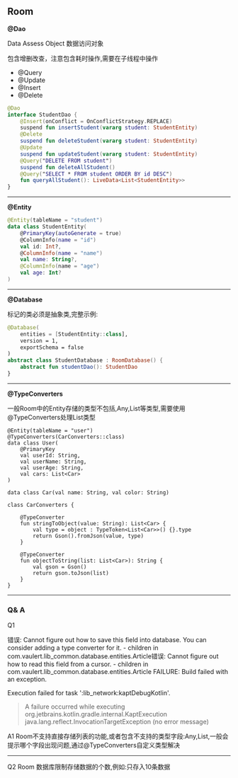 ## Room

**@Dao**

Data Assess Object 数据访问对象

包含增删改查，注意包含耗时操作,需要在子线程中操作

- @Query
- @Update
- @Insert
- @Delete

```Kotlin
@Dao
interface StudentDao {
    @Insert(onConflict = OnConflictStrategy.REPLACE)
    suspend fun insertStudent(vararg student: StudentEntity)
    @Delete
    suspend fun deleteStudent(vararg student: StudentEntity)
    @Update
    suspend fun updateStudent(vararg student: StudentEntity)
    @Query("DELETE FROM student")
    suspend fun deleteAllStudent()
    @Query("SELECT * FROM student ORDER BY id DESC")
    fun queryAllStudent(): LiveData<List<StudentEntity>>
}    
```

---

**@Entity**

```Kotlin
@Entity(tableName = "student")
data class StudentEntity(
    @PrimaryKey(autoGenerate = true)
    @ColumnInfo(name = "id")
    val id: Int?,
    @ColumnInfo(name = "name")
    val name: String?,
    @ColumnInfo(name = "age")
    val age: Int?
)
```

---

**@Database**

标记的类必须是抽象类,完整示例:

```Kotlin
@Database(
    entities = [StudentEntity::class],
    version = 1,
    exportSchema = false
)
abstract class StudentDatabase : RoomDatabase() {
    abstract fun studentDao(): StudentDao
}
```

---

**@TypeConverters**

一般Room中的Entity存储的类型不包括,Any,List等类型,需要使用@TypeConverters处理List类型

```
@Entity(tableName = "user")
@TypeConverters(CarConverters::class)
data class User(
    @PrimaryKey
    val userId: String,
    val userName: String,
    val userAge: String,
    val cars: List<Car>
)

data class Car(val name: String, val color: String)
```

```
class CarConverters {

    @TypeConverter
    fun stringToObject(value: String): List<Car> {
        val type = object : TypeToken<List<Car>>() {}.type
        return Gson().fromJson(value, type)
    }

    @TypeConverter
    fun objectToString(list: List<Car>): String {
        val gson = Gson()
        return gson.toJson(list)
    }
}
```



---



### Q& A

Q1

错误: Cannot figure out how to save this field into database. You can consider adding a type converter for it. - children in com.vaulert.lib_common.database.entities.Article错误: Cannot figure out how to read this field from a cursor. - children in com.vaulert.lib_common.database.entities.Article
FAILURE: Build failed with an exception.

Execution failed for task ':lib_network:kaptDebugKotlin'.
> A failure occurred while executing org.jetbrains.kotlin.gradle.internal.KaptExecution
   > java.lang.reflect.InvocationTargetException (no error message)

A1
Room不支持直接存储列表的功能,或者包含不支持的类型字段:Any,List,一般会提示哪个字段出现问题,通过@TypeConverters自定义类型解决

---

Q2
Room 数据库限制存储数据的个数,例如:只存入10条数据

